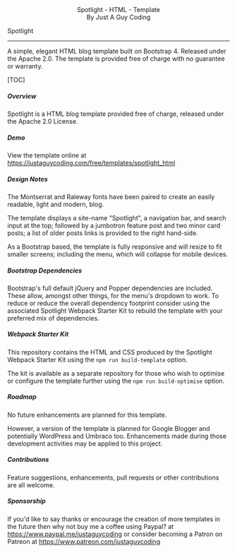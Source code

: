 <center>Spotlight - HTML - Template
</br>By Just A Guy Coding</center>

Spotlight

------

A simple, elegant HTML blog template built on Bootstrap 4. Released under the Apache 2.0. The template is provided free of charge with no guarantee or warranty.

[TOC]

##### Overview

Spotlight is a HTML blog template provided free of charge, released under the Apache 2.0 License.

##### Demo

View the template online at https://justaguycoding.com/free/templates/spotlight_html 

##### Design Notes

The Montserrat and Raleway fonts have been paired to create an easily readable, light and modern, blog.

The template displays a site-name "Spotlight", a navigation bar, and search input at the top; followed by a jumbotron feature post and two minor card posts; a list of older posts links is provided to the right hand-side.

As a Bootstrap based, the template is fully responsive and will resize to fit smaller screens; including the menu, which will collapse for mobile devices.

##### Bootstrap Dependencies

Bootstrap's full default jQuery and Popper dependencies are included. These allow, amongst other things, for the menu's dropdown to work. To reduce or reduce the overall dependency footprint consider using the associated Spotlight Webpack Starter Kit to rebuild the template with your preferred mix of dependencies.

##### Webpack Starter Kit

This repository contains the HTML and CSS produced by the Spotlight Webpack Starter Kit using the `npm run build-template` option.

The kit is available as a separate repository for those who wish to optimise or configure the template further using the `npm run build-optimise` option.

##### Roadmap

No future enhancements are planned for this template.

However, a version of the template is planned for Google Blogger and potentially WordPress and Umbraco too. Enhancements made during those development activities may be applied to this project.

##### Contributions

Feature suggestions, enhancements, pull requests or other contributions are all welcome.

##### Sponsorship

If you'd  like to say thanks or encourage the creation of more templates in the future then why not buy me a coffee using Paypal? at <a href="https://www.paypal.me/justaguycoding">https://www.paypal.me/justaguycoding</a> or consider becoming a Patron on Patreon at <a href="https://www.patreon.com/justaguycoding">https://www.patreon.com/justaguycoding</a>

